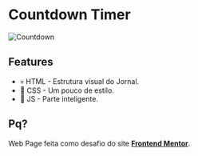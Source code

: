 # Countdown Timer
<img src="https://i.ibb.co/31vdT2B/Countdown.gif" alt="Countdown" border="0">

## Features
- 💀 HTML - Estrutura visual do Jornal.
- 👗 CSS - Um pouco de estilo.
- 🔌  JS - Parte inteligente.

## Pq?
Web Page feita como  desafio do site **[Frontend Mentor](https://www.frontendmentor.io/challenges)**.
